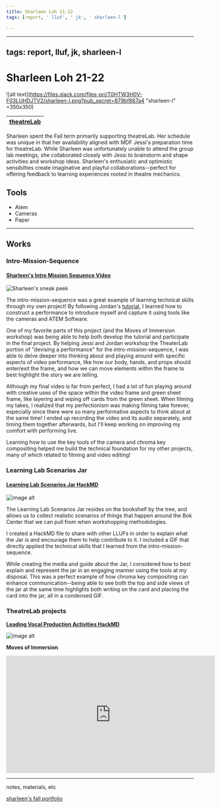 ```yaml
---
title: Sharleen Loh 21-22
tags: [report, ' lluf', ' jk', ' sharleen-l']

---
```


---
tags: report, lluf, jk, sharleen-l
---

# Sharleen Loh 21-22


![alt text](https://files.slack.com/files-pri/T0HTW3H0V-F03LUHDJTV2/sharleen-l.png?pub_secret=879bf867a4 "sharleen-l" =350x350)

| [theatreLab](/jRufmUA4RISruYhK1YVQvw) | 
| -------- |

   Sharleen spent the Fall term primarily supporting theatreLab. Her schedule was unique in that her availability aligned with MDF Jessi's preparation time for theatreLab. While Sharleen was unfortunately unable to attend the group lab meetings, she collaborated closely with Jessi to brainstorm and shape activities and workshop ideas. Sharleen's enthusiatic and optimistic sensibilties create imaginative and playful collaborations--perfect for offering feedback to learning experiences rooted in theatre mechanics.

## Tools
* Atem
* Cameras
* Paper
---
## Works


### Intro-Mission-Sequence

#### [ Sharleen's Intro Mission Sequence Video](https://https://player.vimeo.com/api/player.js)
![Sharleen's sneak peek](https://files.slack.com/files-pri/T0HTW3H0V-F02H7DPMBR9/lohsharleen_intromissionsequence_gif.gif?pub_secret=87f146afcc)

The intro-mission-sequence was a great example of learning technical skills through my own project! By following Jordan's [tutorial](https://https://hackmd.io/ZSRcI0I-RcK0KGhOyxjhoQ), I learned how to construct a performance to introduce myself and capture it using tools like the cameras and ATEM Software.

One of my favorite parts of this project (and the Moves of Immersion workshop) was being able to help both develop the tutorial and participate in the final project. By helping Jessi and Jordan workshop the TheaterLab portion of "devising a performance" for the intro-mission-sequence, I was able to delve deeper into thinking about and playing around with specific aspects of video performance, like how our body, hands, and props should enter/exit the frame, and how we can move elements within the frame to best highlight the story we are telling.

Although my final video is far from perfect, I had a lot of fun playing around with creative uses of the space within the video frame and green sheet frame, like layering and wiping off cards from the green sheet. When filming my takes, I realized that my perfectionism was making filming take forever, especially since there were so many performative aspects to think about at the same time! I ended up recording the video and its audio separately, and timing them together afterwards, but I'll keep working on improving my comfort with performing live.

Learning how to use the key tools of the camera and chroma key compositing helped me build the technical foundation for my other projects, many of which related to filming and video editing!

### Learning Lab Scenarios Jar

#### [ Learning Lab Scenarios Jar HackMD](https://https://hackmd.io/YT6H3NlERIm1HqeThICW_Q)

![image alt](https://files.slack.com/files-pri/T0HTW3H0V-F02GYQ5QA92/learning-lab-scenarios-jar.gif?pub_secret=6390845756)

The Learning Lab Scenarios Jar resides on the bookshelf by the tree, and allows us to collect realistic scenarios of things that happen around the Bok Center that we can pull from when workshopping methodologies.

I created a HackMD file to share with other LLUFs in order to explain what the Jar is and encourage them to help contribute to it. I included a GIF that directly applied the technical skills that I learned from the intro-mission-sequence.

While creating the media and guide about the Jar, I considered how to best explain and represent the jar in an engaging manner using the tools at my disposal. This was a perfect example of how chroma key compositing can enhance communication--being able to see both the top and side views of the jar at the same time highlights both writing on the card and placing the card into the jar, all in a condensed GIF.

### TheatreLab projects

**[ Leading Vocal Production Activities HackMD](https://https://hackmd.io/hFXR7iwKSiC-r54TXDKpFA)**

![image alt](https://files.slack.com/files-pri/T0HTW3H0V-F02JJ35T90C/theaterlab_vocalworkshop_spineroll.gif?pub_secret=44c12f4127)



**Moves of Immersion**

<iframe width="560" height="315" src="https://www.youtube.com/embed/a5sfPUIP3zs" title="YouTube video player" frameborder="0" allow="accelerometer; autoplay; clipboard-write; encrypted-media; gyroscope; picture-in-picture" allowfullscreen></iframe>


---

notes, materials, etc

[sharleen's fall portfolio](https://hackmd.io/c72PJb0BQxybCJhOMDl2uA)

